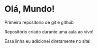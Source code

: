 # Olá, Mundo!
 Primeiro repositorio de git e github

Repositório criado durante uma aula ao vivo!

Essa linha eu adicionei diretamente no site!

